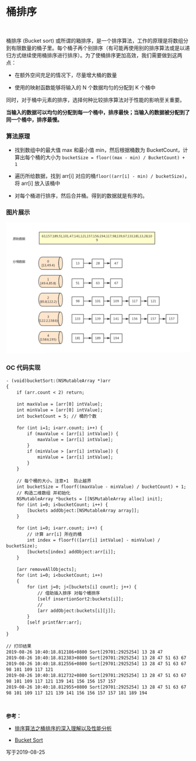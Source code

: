 
# 桶排序

<br>

桶排序 (Bucket sort) 或所谓的箱排序，是一个排序算法，工作的原理是将数组分到有限数量的桶子里。每个桶子再个别排序（有可能再使用别的排序算法或是以递归方式继续使用桶排序进行排序）。为了使桶排序更加高效，我们需要做到这两点：

- 在额外空间充足的情况下，尽量增大桶的数量

- 使用的映射函数能够将输入的 N 个数据均匀的分配到 K 个桶中

同时，对于桶中元素的排序，选择何种比较排序算法对于性能的影响至关重要。

**当输入的数据可以均匀的分配到每一个桶中，排序最快；当输入的数据被分配到了同一个桶中，排序最慢。**


### 算法原理

- 找到数组中的最大值 max 和最小值 min，然后根据桶数为 BucketCount，计算出每个桶的大小为 `bucketSize = floor((max - min) / BucketCount) + 1`

- 遍历所给数据，找到 arr[i] 对应的桶`floor((arr[i] - min) / bucketSize)`，将 arr[i] 放入该桶中

- 对每个桶进行排序，然后合并桶。得到的数据就是有序的。


### 图片展示

![](../Images/Sort/bucketsort.png)


### OC 代码实现

```
- (void)bucketSort:(NSMutableArray *)arr
{
    if (arr.count < 2) return;
    
    int maxValue = [arr[0] intValue];
    int minValue = [arr[0] intValue];
    int bucketCount = 5; // 桶的个数
    
    for (int i=1; i<arr.count; i++) {
        if (maxValue < [arr[i] intValue]) {
            maxValue = [arr[i] intValue];
        }
        if (minValue > [arr[i] intValue]) {
            minValue = [arr[i] intValue];
        }
    }
    
    // 每个桶的大小。注意+1  防止越界
    int bucketSize = floorf((maxValue - minValue) / bucketCount) + 1;
    // 构造二维数组 并初始化
    NSMutableArray *buckets = [[NSMutableArray alloc] init];
    for (int i=0; i<bucketCount; i++) {
        [buckets addObject:[NSMutableArray array]];
    }
    
    for (int i=0; i<arr.count; i++) {
        // 计算 arr[i] 所在的桶
        int index = floorf(([arr[i] intValue] - minValue) / bucketSize);
        [buckets[index] addObject:arr[i]];
    }
    
    [arr removeAllObjects];
    for (int i=0; i<bucketCount; i++)
    {
        for (int j=0; j<[buckets[i] count]; j++) {
            // 借助插入排序 对每个桶排序
            [self insertionSort2:buckets[i]];
            //
            [arr addObject:buckets[i][j]];
        }
        [self printfArr:arr];
    }
}

// 打印结果
2019-08-26 10:40:18.812186+0800 Sort[29701:2925254] 13 28 47
2019-08-26 10:40:18.812383+0800 Sort[29701:2925254] 13 28 47 51 63 67
2019-08-26 10:40:18.812556+0800 Sort[29701:2925254] 13 28 47 51 63 67 98 101 109 117 121
2019-08-26 10:40:18.812732+0800 Sort[29701:2925254] 13 28 47 51 63 67 98 101 109 117 121 139 141 156 156 157 157
2019-08-26 10:40:18.812955+0800 Sort[29701:2925254] 13 28 47 51 63 67 98 101 109 117 121 139 141 156 156 157 157 181 189 194
```


<br>

**参考：**

- [排序算法之桶排序的深入理解以及性能分析](https://dailc.github.io/2016/12/03/baseKnowlenge_algorithm_sort_bucketSort.html)

- [Bucket Sort](https://github.com/hustcc/JS-Sorting-Algorithm/blob/master/9.bucketSort.md)

写于2019-08-25

<br>